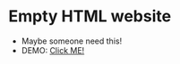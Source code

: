 # Empty HTML website
- Maybe someone need this!
- DEMO: [Click ME!](https://developer.sadguy.pl/demo/empty)
